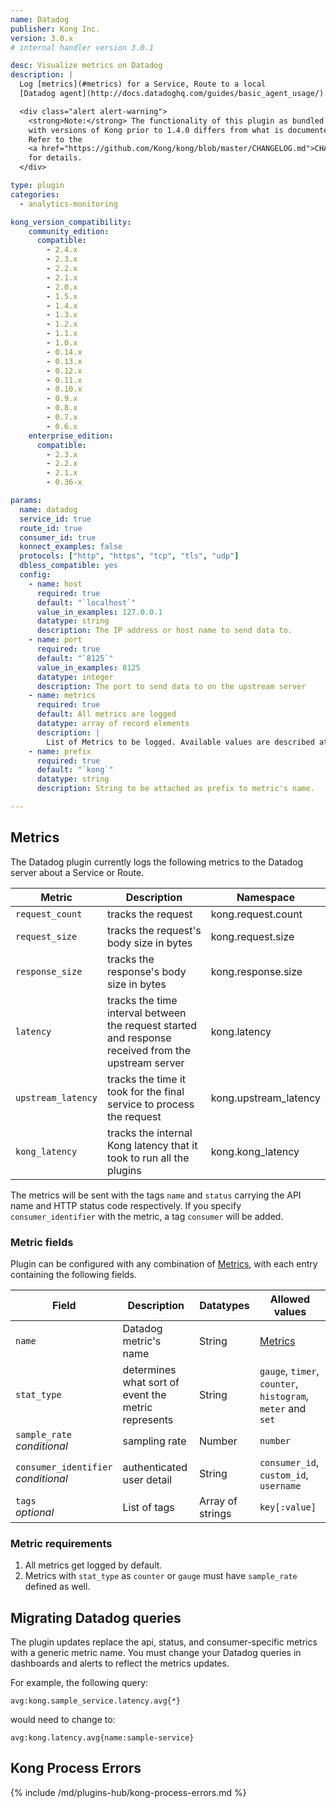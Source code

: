 ```yaml
---
name: Datadog
publisher: Kong Inc.
version: 3.0.x
# internal handler version 3.0.1

desc: Visualize metrics on Datadog
description: |
  Log [metrics](#metrics) for a Service, Route to a local
  [Datadog agent](http://docs.datadoghq.com/guides/basic_agent_usage/).

  <div class="alert alert-warning">
    <strong>Note:</strong> The functionality of this plugin as bundled
    with versions of Kong prior to 1.4.0 differs from what is documented herein.
    Refer to the
    <a href="https://github.com/Kong/kong/blob/master/CHANGELOG.md">CHANGELOG</a>
    for details.
  </div>

type: plugin
categories:
  - analytics-monitoring

kong_version_compatibility:
    community_edition:
      compatible:
        - 2.4.x
        - 2.3.x      
        - 2.2.x
        - 2.1.x
        - 2.0.x
        - 1.5.x      
        - 1.4.x
        - 1.3.x
        - 1.2.x
        - 1.1.x
        - 1.0.x
        - 0.14.x
        - 0.13.x
        - 0.12.x
        - 0.11.x
        - 0.10.x
        - 0.9.x
        - 0.8.x
        - 0.7.x
        - 0.6.x
    enterprise_edition:
      compatible:
        - 2.3.x
        - 2.2.x
        - 2.1.x
        - 0.36-x

params:
  name: datadog
  service_id: true
  route_id: true
  consumer_id: true
  konnect_examples: false
  protocols: ["http", "https", "tcp", "tls", "udp"]
  dbless_compatible: yes
  config:
    - name: host
      required: true
      default: "`localhost`"
      value_in_examples: 127.0.0.1
      datatype: string
      description: The IP address or host name to send data to.
    - name: port
      required: true
      default: "`8125`"
      value_in_examples: 8125
      datatype: integer
      description: The port to send data to on the upstream server
    - name: metrics
      required: true
      default: All metrics are logged
      datatype: array of record elements
      description: |
        List of Metrics to be logged. Available values are described at [Metrics](#metrics).
    - name: prefix
      required: true
      default: "`kong`"
      datatype: string
      description: String to be attached as prefix to metric's name.

---
```


## Metrics
The Datadog plugin currently logs the following metrics to the Datadog server about a Service or Route.

Metric                     | Description | Namespace
---                        | ---         | ---
`request_count`            | tracks the request | kong.request.count
`request_size`             | tracks the request's body size in bytes | kong.request.size
`response_size`            | tracks the response's body size in bytes | kong.response.size
`latency`                  | tracks the time interval between the request started and response received from the upstream server | kong.latency
`upstream_latency`         | tracks the time it took for the final service to process the request | kong.upstream\_latency
`kong_latency`             | tracks the internal Kong latency that it took to run all the plugins | kong.kong\_latency

The metrics will be sent with the tags `name` and `status` carrying the API name and HTTP status code respectively. If you specify `consumer_identifier` with the metric, a tag `consumer` will be added.

### Metric fields

Plugin can be configured with any combination of [Metrics](#metrics), with each entry containing the following fields.

Field           | Description                                           | Datatypes   | Allowed values
---             | ---                                                   | ---         | ---
`name`          | Datadog metric's name                                 | String      | [Metrics](#metrics)
`stat_type`     | determines what sort of event the metric represents   | String      | `gauge`, `timer`, `counter`, `histogram`, `meter` and `set`
`sample_rate`<br>*conditional*   | sampling rate                        | Number      | `number`
`consumer_identifier`<br>*conditional*| authenticated user detail       | String      | `consumer_id`, `custom_id`, `username`
`tags`<br>*optional*| List of tags                                      | Array of strings    | `key[:value]`

### Metric requirements

1.  All metrics get logged by default.
2.  Metrics with `stat_type` as `counter` or `gauge` must have `sample_rate` defined as well.

## Migrating Datadog queries
The plugin updates replace the api, status, and consumer-specific metrics with a generic metric name.
You must change your Datadog queries in dashboards and alerts to reflect the metrics updates.

For example, the following query:
```
avg:kong.sample_service.latency.avg{*}
```
would need to change to:

```
avg:kong.latency.avg{name:sample-service}
```

## Kong Process Errors

{% include /md/plugins-hub/kong-process-errors.md %}
